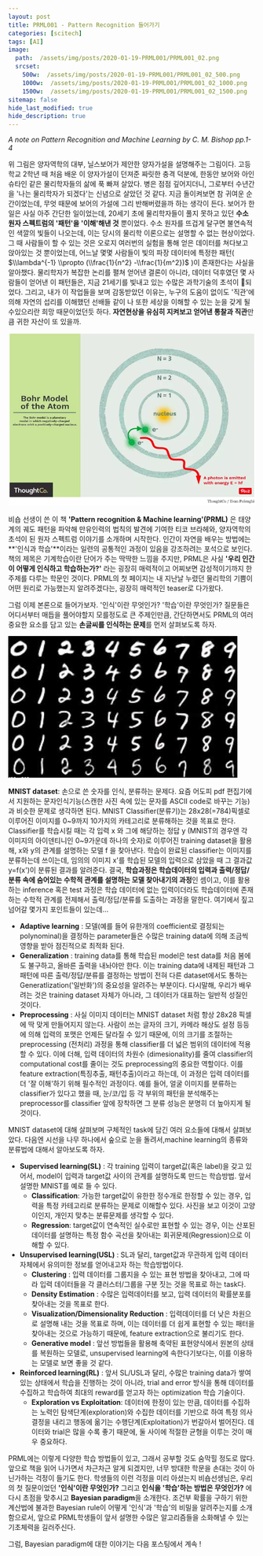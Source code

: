 ```yaml
---
layout: post
title: PRML001 - Pattern Recognition 들어가기
categories: [scitech]
tags: [AI]
image:
  path:  /assets/img/posts/2020-01-19-PRML001/PRML001_02.png
  srcset:
    500w:  /assets/img/posts/2020-01-19-PRML001/PRML001_02_500.png
    1000w:  /assets/img/posts/2020-01-19-PRML001/PRML001_02_1000.png
    1500w:  /assets/img/posts/2020-01-19-PRML001/PRML001_02_1500.png
sitemap: false
hide_last_modified: true
hide_description: true
---
```


_A note on Pattern Recognition and Machine Learning by C. M. Bishop pp.1-4_



위 그림은 양자역학의 대부, 닐스보어가 제안한 양자가설을 설명해주는 그림이다. 고등학교 2학년 때 처음 배운 이 양자가설이 던져준 짜릿한 충격 덕분에, 한동안 보어와 아인슈타인 같은 물리학자들의 삶에 푹 빠져 살았다. 병은 점점 깊어지더니, 그로부터 수년간을 '나는 물리학자가 되겠다'는 신념으로 살았던 것 같다. 지금 돌이켜보면 참 귀여운 순간이었는데, 무엇 때문에 보어의 가설에 그리 반해버렸을까 하는 생각이 든다. 보어가 한 일은 사실 아주 간단한 일이었는데, 20세기 초에 물리학자들이 풀지 못하고 있던 **수소 원자 스펙트럼의 '패턴'을 '이해'해낸 것** 뿐이었다. 수소 원자를 뜨겁게 달구면 불연속적인 색깔의 빛들이 나오는데, 이는 당시의 물리학 이론으로는 설명할 수 없는 현상이었다. 그 때 사람들이 할 수 있는 것은 오로지 여러번의 실험을 통해 얻은 데이터를 쳐다보고 앉아있는 것 뿐이었는데, 어느날 몇몇 사람들이 빛의 파장 데이터에 특정한 패턴( $\\lambda^{-1} \\propto (\\frac{1}{n^2} -\\frac{1}{m^2})$ )이 존재한다는 사실을 알아챘다. 물리학자가 복잡한 논리를 펼쳐 얻어낸 결론이 아니라, 데이터 덕후였던 몇 사람들이 얻어낸 이 패턴들은, 지금 21세기를 빛내고 있는 수많은 과학기술의 초석이 되었다. 그리고, 내가 이 작업들을 보며 감동받았던 이유는, 누구의 도움이 없이도 '직관'에 의해 자연의 섭리를 이해했던 선배들 같이 나 또한 세상을 이해할 수 있는 눈을 갖게 될수있으리란 희망 때문이었던듯 하다. **자연현상을 유심히 지켜보고 얻어낸 통찰과 직관**만큼 귀한 자산이 또 있을까.

![](/assets/img/posts/2020-01-19-PRML001/PRML001_01.png)

비숍 선생이 쓴 이 책 **'Pattern recognition & Machine learning'(PRML)** 은 태양계의 궤도 패턴을 파악해 만유인력의 법칙의 발견에 기여한 티코 브라헤와, 양자역학의 초석이 된 원자 스펙트럼 이야기를 소개하며 시작한다. 인간이 자연을 배우는 방법에는 \*\*'인식과 학습'\*\*이라는 일련의 공통적인 과정이 있음을 강조하려는 포석으로 보인다. 책의 제목은 기계학습이란 단어가 주는 딱딱한 느낌을 주지만, PRML은 사실 **'우리 인간이 어떻게 인식하고 학습하는가?'** 라는 굉장히 매력적이고 어찌보면 감성적이기까지 한 주제를 다루는 학문인 것이다. PRML의 첫 페이지는 내 지난날 누렸던 물리학의 기쁨이 어떤 원리로 가능했는지 알려주겠다는, 굉장히 매력적인 teaser로 다가왔다.

그럼 이제 본론으로 들어가보자. '인식'이란 무엇인가? '학습'이란 무엇인가? 질문들은 어디서부터 매듭을 풀어야할지 모를정도로 큰 주제인만큼, 간단하면서도 PRML의 여러 중요한 요소를 담고 있는 **손글씨를 인식하는 문제**를 먼저 살펴보도록 하자.

![](/assets/img/posts/2020-01-19-PRML001/PRML001_03.png)

**MNIST dataset**: 손으로 쓴 숫자를 인식, 분류하는 문제다. 요즘 어도피 pdf 편집기에서 지원하는 문자인식기능(스캔한 사진 속에 있는 문자를 ASCII code로 바꾸는 기능)과 비슷한 문제로 생각하면 된다. MNIST Classifier(분류기)는 28x28(=784)픽셀로 이루어진 이미지를 0~9까지 10가지의 카테고리로 분류해하는 것을 목표로 한다. Classifier를 학습시킬 때는 각 입력 x 와 그에 해당하는 정답 y (MNIST의 경우엔 각 이미지의 아이덴티니인 0~9가운데 하나의 숫자)로 이루어진 training dataset을 활용해, x와 y의 관계를 설명하는 모델 f 을 찾아낸다. 학습이 완료된 classifier는 이미지를 분류하는데 쓰이는데, 임의의 이미지 x'를 학습된 모델의 입력으로 삼았을 때 그 결과값 y=f(x')이 분류된 결과를 알려준다. 결국, **학습과정은 학습데이터의 입력과 출력/정답/분류 속에 숨어있는 수학적 관계를 설명하는 모델 찾아내기의 과정**인 셈이고, 이를 활용하는 inference 혹은 test 과정은 학습 데이터에 없는 입력이더라도 학습데이터에 존재하는 수학적 관계를 전제해서 출력/정답/분류를 도출하는 과정을 말한다. 여기에서 짚고 넘어갈 몇가지 포인트들이 있는데...

-   **Adaptive learning** : 모델(예를 들어 유한개의 coefficient로 결정되는 polynominal)을 결정하는 parameter들은 수많은 training data에 의해 조금씩 영향을 받아 점진적으로 최적화 된다.
-   **Generalization** : training data를 통해 학습된 model은 test data를 처음 봄에도 불구하고, 올바른 출력을 내놔야만 한다. 이는 training data에 내제된 패턴과 그 패턴에 따른 출력/정답/분류를 결정하는 방법이 전혀 다른 dataset에서도 통하는 Generatlization('일반화')의 중요성을 알려주는 부분이다. 다시말해, 우리가 배우려는 것은 training dataset 자체가 아니라, 그 데이터가 대표하는 일반적 성질인 것이다.
-   **Preprocessing** : 사실 이미지 데이터는 MNIST dataset 처럼 항상 28x28 픽셀에 딱 맞게 만들어지지 않는다. 사람이 쓰는 글자의 크기, 카메라 해상도 설정 등등에 의해 입력의 포맷은 언제든 달라질 수 있기 때문에, 이의 크기를 조절하는 preprocessing (전처리) 과정을 통해 classifier를 더 넓은 범위의 데이터에 적용할 수 있다. 이에 더해, 입력 데이터의 차원수 (dimesionality)를 줄여 classifier의 computational cost를 줄이는 것도 preprocessing의 중요한 역할이다. 이를 feature extraction(특징추출, 패턴추출)이라고 하는데, 이 과정은 입력 데이터를 더 '잘 이해'하기 위해 필수적인 과정이다. 예를 들어, 얼굴 이미지를 분류하는 classifier가 있다고 했을 때, 눈/코/입 등 각 부위의 패턴을 분석해주는 preprocessor를 classifier 앞에 장착하면 그 분류 성능은 분명히 더 높아지게 될 것이다.

MNIST dataset에 대해 살펴보며 구체적인 task에 담긴 여러 요소들에 대해서 살펴보았다. 다음엔 시선을 나무 하나에서 숲으로 눈을 돌려서,machine learning의 종류와 분류법에 대해서 알아보도록 하자.

-   **Supervised learning(SL)** : 각 training 입력이 target값(혹은 label)을 갖고 있어서, model이 입력과 target값 사이의 관계를 설명하도록 만드는 학습방법. 앞서 설명한 MNIST를 예로 들 수 있다.
    -   **Classification**: 가능한 target값이 유한한 정수개로 한정할 수 있는 경우, 입력을 특정 카테고리로 분류하는 문제로 이해할수 있다. 사진을 보고 이것이 고양이인지, 개인지 맞추는 분류문제를 생각할 수 있다.
    -   **Regression**: target값이 연속적인 실수로만 표현할 수 있는 경우, 이는 산포된 데이터를 설명하는 특정 함수 곡선을 찾아내는 회귀문제(Regression)으로 이해할 수 있다.
-   **Unsupervised learning(USL)** : SL과 달리, target값과 무관하게 입력 데이터 자체에서 유의미한 정보를 얻어내고자 하는 학습방법이다.
    -   **Clustering** : 입력 데이터를 그룹지을 수 있는 표현 방법을 찾아내고, 그에 따라 입력 데이터들을 각 클러스터/그룹을 구분 짓는 것을 목표로 하는 task다.
    -   **Density Estimation** : 수많은 입력데이터를 보고, 입력 데이터의 확률분포를 찾아내는 것을 목표로 한다.
    -   **Visualization/Dimensionality Reduction** : 입력데이터를 더 낮은 차원으로 설명해 내는 것을 목표로 하며, 이는 데이터를 더 쉽게 표현할 수 있는 패터을 찾아내는 것으로 가능하기 때문에, feature extraction으로 불리기도 한다.
    -   **Generative model** : 앞선 방법들을 활용해 축약된 표현양식에서 원본의 상태를 복원하는 모델로, unsupervised learning에 속한다기보다는, 이를 이용하는 모델로 보면 좋을 것 같다.
-   **Reinforced learning(RL)** : 앞서 SL/USL과 달리, 수많은 training data가 쌓여있는 상태에서 학습을 진행하는 것이 아니라, trial and error 방식을 통해 데이터를 수집하고 학습하여 최대의 reward를 얻고자 하는 optimization 학습 기술이다.
    -   **Exploration vs Exploitation**: 데이터에 한정이 있는 만큼, 데이터를 수집하는 노력인 탐색단계(exploration)와 수집한 데이터를 기반으로 하여 특정 의사결정을 내리고 행동에 옮기는 수행단계(Exploitation)가 번갈아서 벌어진다. 데이터와 trial은 많을 수록 좋기 때문에, 둘 사이에 적절한 균형을 이루는 것이 매우 중요하다.

PRML에는 이렇게 다양한 학습 방법들이 있고, 그래서 공부할 것도 숨막힐 정도로 많다. 앞으로 책을 읽어 나가면서 차근차근 알게 되겠지만, 너무 방대한 학문을 손대는 것이 아닌가하는 걱정이 들기도 한다. 학생들의 이런 걱정을 미리 아셨는지 비숍선생님은, 우리의 첫 질문이었던 **'인식'이란 무엇인가?** 그리고 **인식을 '학습'하는 방법은 무엇인가?** 에 다시 초점을 맞추시고 **Bayesian paradigm**을 소개한다. 조건부 확률을 구하기 위한 계산법에 불과한 Bayesian rule이 어떻게 '인식'과 '학습'의 비밀을 알려주는지를 소개함으로서, 앞으로 PRML학생들이 앞서 설명한 수많은 알고리즘들을 소화해낼 수 있는 기초체력을 길러주신다.

그럼, Bayesian paradigm에 대한 이야기는 다음 포스팅에서 계속 !